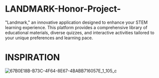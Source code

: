 # LANDMARK-Honor-Project-

"Landmark," an innovative application designed to enhance your STEM learning experience. This platform provides a comprehensive library of educational materials, diverse quizzes, and interactive activities tailored to your unique preferences and learning pace.

# INSPIRATION
![67B0E18B-B73C-4F64-8E67-4BABB716057E_1_105_c](https://github.com/oumarknt31/LANDMARK-Honor-Project-/assets/153241801/43397bea-c763-420c-b055-da56ece86ba3)
